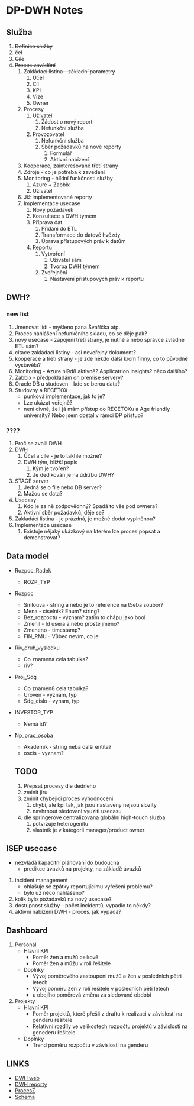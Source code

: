 # DP-DWH Notes
## Služba
1. ~~Definice služby~~
2. ~~čel~~
3. ~~Cíle~~
4. ~~Proces zavádění~~
   1. ~~Zakládací listina - základní parametry~~
      1. Účel
      2. Cíl
      3. KPI
      4. Vize
      5. Owner
   2. Procesy
      1. Uživatel
         1. Žádost o nový report
         2. Nefunkční služba
      2. Provozovatel
         1. Nefunkční služba
         2. Sběr požadavků na nové reporty
            1. Formulář
            2. Aktivní nabízení
   3. Kooperace, zainteresované třetí strany
   4. Zdroje - co je potřeba k zavedení
   5. Monitoring - hlídní funkčnosti služby
      1. Azure + Zabbix
      2. Uživatel
   6. Již implementované reporty
   7. Implementace usecase
      1. Nový požadavek
      2. Konzultace s DWH týmem
      3. Příprava dat
         1. Přidání do ETL
         2. Transformace do datové hvězdy
         3. Úprava přístupových práv k datům
      4. Reportu
         1. Vytvoření
            1. Uživatel sám
            2. Tvorba DWH týmem
         2. Zveřejnění
            1. Nastavení přístupových práv k reportu



## DWH?
### new list
1. Jmenovat lidi - myšleno pana Švaříčka atp.
1. Proces nahlášení nefunkčního skladu, co se děje pak?
1. nový usecase - zapojení třetí strany, je nutné a nebo správce zvládne ETL sám?
1. citace zakládací listiny - asi neveřejný dokument?
1. kooperace a třetí strany -  je zde někdo další krom firmy, co to původně vystavěla?
1. Monitoring - Azure hl9d8 aktivně? Applicatrion Insights? něco dalšího?
1. Zabbix - předpokládám on premise servery?
1. Oracle DB u studoven - kde se berou data?
1. Studovny a RECETOX
   - punková implementace, jak to je?
   - Lze ukázat veřejně?
   - není divné, že i já mám přístup do RECETOXu a Age friendly university? Nebo jsem dostal v rámci DP přístup?

### ????
1. Proč se zvolil DWH
2. DWH
   1. Účel a cíle - je to takhle možné?
   2. DWH tým, bližší popis
      1. Kým je tvořen?
      2. Je dedikován je na údržbu DWH?
3. STAGE server
   1.  Jedná se o file nebo DB server?
   2.  Mažou se data?
4. Usecasy
   1. Kdo je za ně zodpovědnný? Spadá to vše pod ownera?
   2. Aktivní sběr požadavků, děje se?
5. Zakladácí listina - je prázdná, je možné dodat vyplněnou?
6. Implementace usecase
   1. Existuje nějaký ukázkový na kterém lze proces popsat a demonstrovat?
   

## Data model
- Rozpoc_Radek
   - ROZP_TYP
- Rozpoc
   - Smlouva - string a nebo je to reference na t5eba soubor?
   - Mena - ciselnik? Enum? string?
   - Bez_rozpoctu - význam? zatím to chápu jako bool
   - Zmenil - Id usera a nebo proste jmeno?
   - Zmeneno - timestamp?
   - FIN_RMU - Vůbec nevím, co je
- Riv_druh_vysledku
   - Co znamena cela tabulka?
   - riv?
- Proj_Sdg
   - Co znamen8 cela tabulka?
   - Uroven - vyznam, typ
   - Sdg_cislo - vynam, typ
- INVESTOR_TYP
   - Nemá id?
- Np_prac_osoba
   - Akademik - string neba další entita?
   - oscis - vyznam?

   ## TODO
   1. Přepsat procesy dle dedrleho
   1. zminit jiru
   1. zminit chybejici proces vyhodnoceni
      1. chybi, ale kpi tak, jak jsou nastaveny nejsou slozity
      1. navhrnout sledovani vyuziti usecasu
   1. dle springerove centralizovana globální high-touch sluzba
      1. potvrzuje heterogenitu
      1. vlastník je v kategorii manager/product owner
## ISEP usecase
- nezvládá kapacitní plánování do budoucna
   - predikce úvazků na projekty, na základě úvazků

1. incident management
   - ohlašuje se zpátky reportujícímu vyřešení problému?
   - bylo už něco nahlášeno?
1. kolik bylo požadavků na nový usecase? 
1. dostupnost služby - počet incidentů, vypadlo to někdy?
1. aktivní nabízení DWH - proces. jak vypadá?

## Dashboard

1. Personal
   - Hlavní KPI
      - Poměr žen a mužů celkově
      - Poměr žen a můžu v roli řešitele
   - Doplnky
      - Vývoj poměrového zastoupení mužů a žen v posledních pětri letech
      - Vývoj poměru žen v roli řešitele v posledních pěti letech
      - u obojího poměrová změna za sledované období
1. Projekty
   - Hlavní KPI
      - Poměr projektů, které přešli z draftu k realizaci v závislosti na genderu řešitele
      - Relativní rozdíly ve velikostech rozpočtu projektů v závislosti na genederu řešitele
   - Doplňky
      - Trend poměru rozpočtu v závislosti na genderu 



## LINKS
- [DWH web](https://it.muni.cz/sluzby/datovy-sklad-na-mu)
- [DWH reporty](https://it.muni.cz/sluzby/datovy-sklad-na-mu/reportovaci-portal-mu)
- [ProcesZ](https://ucnmuni-my.sharepoint.com/:w:/g/personal/215559_muni_cz/EXu35BtgFOFLlQ5oFOOJZBcBbbXDs9CjSEvT64PxbS90CA?email=527565%40muni.cz&e=4%3AxU94gu&fromShare=true&at=9)
- [Schema](Schema.md)
